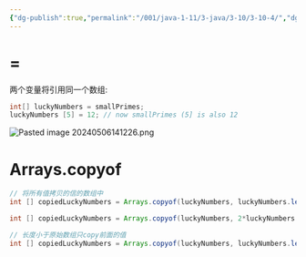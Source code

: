 ```yaml
---
{"dg-publish":true,"permalink":"/001/java-1-11/3-java/3-10/3-10-4/","dgPassFrontmatter":true,"created":"2024-05-06T14:09:09.875+08:00","updated":"2024-06-01T10:44:55.384+08:00"}
---
```


# =

两个变量将引用同一个数组:

```java
int[] luckyNumbers = smallPrimes;
luckyNumbers [5] = 12; // now smallPrimes (5] is also 12
```

![Pasted image 20240506141226.png](/img/user/$/$Sys999%20Attachment/Pasted%20image%2020240506141226.png)
# Arrays.copyof

```java
// 将所有值拷贝的信的数组中
int [] copiedLuckyNumbers = Arrays.copyof(luckyNumbers, luckyNumbers.length);

int [] copiedLuckyNumbers = Arrays.copyof(luckyNumbers, 2*luckyNumbers.length);

// 长度小于原始数组只copy前面的值
int [] copiedLuckyNumbers = Arrays.copyof(luckyNumbers, luckyNumbers.length-1);
```